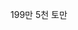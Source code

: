 <span style="color:#000ff;">199</span><span style="font-family:AppleSDGothicNeo-Regular;color:#000ff;">만</span> <span style="color:#000ff;">5</span><span style="font-family:AppleSDGothicNeo-Regular;color:#000ff;">천</span> <span style="font-family:AppleSDGothicNeo-Regular;color:#000ff;">토만</span>